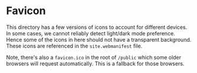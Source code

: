 # Favicon

This directory has a few versions of icons to account for different devices. In some cases, we
cannot reliably detect light/dark mode preference. Hence some of the icons in here should not have a
transparent background. These icons are referenced in the `site.webmanifest` file.

Note, there's also a `favicon.ico` in the root of `/public` which some older browsers will request
automatically. This is a fallback for those browsers.
